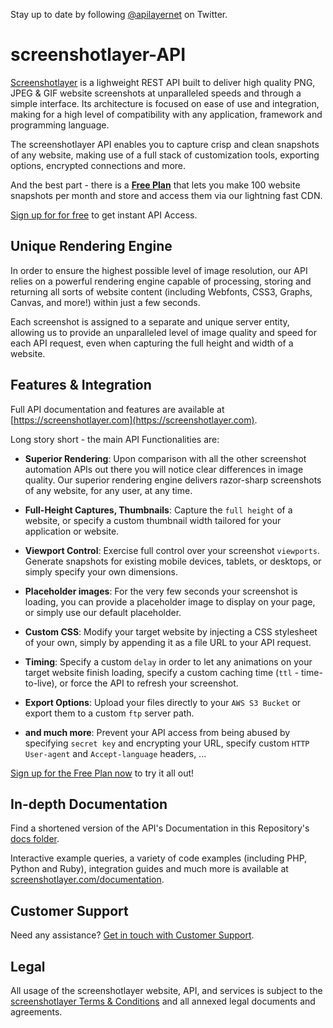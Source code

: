 Stay up to date by following [@apilayernet](https://twitter.com/apilayernet) on Twitter.

# screenshotlayer-API

[Screenshotlayer](https://screenshotlayer.com) is a lighweight REST API built to deliver high quality PNG, JPEG & GIF website screenshots at unparalleled speeds and through a simple interface. Its architecture is focused on ease of use and integration, making for a high level of compatibility with any application, framework and programming language.

The screenshotlayer API enables you to capture crisp and clean snapshots of any website, making use of a full stack of customization tools, exporting options, encrypted connections and more. 

And the best part - there is a **[Free Plan](https://screenshotlayer.com/product)** that lets you make 100 website snapshots per month and store and access them via our lightning fast CDN.

[Sign up for for free](https://screenshotlayer.com/product) to get instant API Access.


## Unique Rendering Engine

In order to ensure the highest possible level of image resolution, our API relies on a powerful rendering engine capable of processing, storing and returning all sorts of website content (including Webfonts, CSS3, Graphs, Canvas, and more!) within just a few seconds. 

Each screenshot is assigned to a separate and unique server entity, allowing us to provide an unparalleled level of image quality and speed for each API request, even when capturing the full height and width of a website.

## Features & Integration

Full API documentation and features are available at [https://screenshotlayer.com](https://screenshotlayer.com).

Long story short - the main API Functionalities are:

* **Superior Rendering**:
Upon comparison with all the other screenshot automation APIs out there you will notice clear differences in image quality. Our superior rendering engine delivers razor-sharp screenshots of any website, for any user, at any time. 

* **Full-Height Captures, Thumbnails**:
Capture the `full height` of a website, or specify a custom thumbnail width tailored for your application or website. 

* **Viewport Control**:
Exercise full control over your screenshot `viewports`. Generate snapshots for existing mobile devices, tablets, or desktops, or simply specify your own dimensions.

* **Placeholder images**:
For the very few seconds your screenshot is loading, you can provide a placeholder image to display on your page, or simply use our default placeholder.

* **Custom CSS**:
Modify your target website by injecting a CSS stylesheet of your own, simply by appending it as a file URL to your API request.

* **Timing**:
Specify a custom `delay` in order to let any animations on your target website finish loading, specify a custom caching time (`ttl` - time-to-live), or force the API to refresh your screenshot.

* **Export Options**:
Upload your files directly to your `AWS S3 Bucket` or export them to a custom `ftp` server path.

* **and much more**:
Prevent your API access from being abused by specifying `secret key` and encrypting your URL, specify custom `HTTP User-agent` and `Accept-language` headers, ... 


[Sign up for the Free Plan now](https://currencylayer.com/product) to try it all out!

## In-depth Documentation

Find a shortened version of the API's Documentation in this Repository's [docs folder](https://github.com/apilayer/screenshotlayer-API/tree/master/docs).

Interactive example queries, a variety of code examples (including PHP, Python and Ruby), integration guides and much more is available at [screenshotlayer.com/documentation](https://screenshotlayer.com/documentation).

## Customer Support
Need any assistance? [Get in touch with Customer Support](mailto:support@apilayer.net?subject=[screenshotlayer]).

## Legal

All usage of the screenshotlayer website, API, and services is subject to the [screenshotlayer Terms & Conditions](https://screenshotlayer.com/terms) and all annexed legal documents and agreements.
